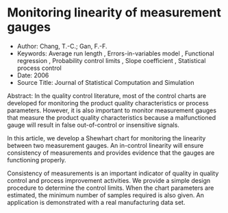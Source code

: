 Monitoring linearity of measurement gauges
=======================================
- Author:	Chang, T.-C.; Gan, F.-F.
- Keywords:	Average run length , Errors-in-variables model , Functional regression , Probability control limits , Slope coefficient , Statistical process control
- Date:	2006
- Source Title:	Journal of Statistical Computation and Simulation

Abstract:	In the quality control literature, most of the control charts are developed for monitoring the product quality characteristics or process parameters. However, it is also important to monitor measurement gauges that measure the product quality characteristics because a malfunctioned gauge will result in false out-of-control or insensitive signals. 

In this article, we develop a Shewhart chart for monitoring the linearity between two measurement gauges. An in-control linearity will ensure consistency of measurements and provides evidence that the gauges are functioning properly. 


Consistency of measurements is an important indicator of quality in quality control and process improvement activities. We provide a simple design procedure to determine the control limits. When the chart parameters are estimated, the minimum number of samples 
required is also given. An application is demonstrated with a real manufacturing data set.
